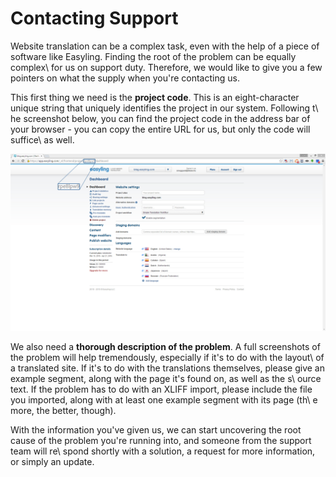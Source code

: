 # Contacting Support

Website translation can be a complex task, even with the help of a
piece of software like Easyling. Finding the root of the problem can
be equally complex\ for us on support duty. Therefore, we would like
to give you a few pointers on what the supply when you're contacting
us.

This first thing we need is the **project code**. This is an
eight-character unique string that uniquely identifies the project in
our system. Following t\ he screenshot below, you can find the project
code in the address bar of your browser - you can copy the entire URL
for us, but only the code will suffice\ as well.

![The project code can be found easiest from the browser Address Bar](../img/ProjectCode.png )

We also need a **thorough description of the problem**. A full
screenshots of the problem will help tremendously, especially if it's
to do with the layout\ of a translated site. If it's to do with the
translations themselves, please give an example segment, along with
the page it's found on, as well as the s\ ource text. If the problem
has to do with an XLIFF import, please include the file you imported,
along with at least one example segment with its page (th\ e more, the
better, though).

With the information you've given us, we can start uncovering the root
cause of the problem you're running into, and someone from the support
team will re\ spond shortly with a solution, a request for more
information, or simply an update.
